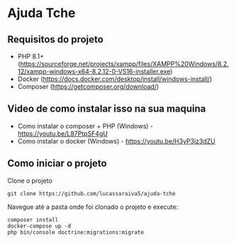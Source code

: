 # Ajuda Tche

## Requisitos do projeto
- PHP 8.1+ (https://sourceforge.net/projects/xampp/files/XAMPP%20Windows/8.2.12/xampp-windows-x64-8.2.12-0-VS16-installer.exe)
- Docker (https://docs.docker.com/desktop/install/windows-install/)
- Composer (https://getcomposer.org/download/)

## Video de como instalar isso na sua maquina
- Como instalar o composer + PHP (Windows) - https://youtu.be/L87PtpSF4gU
- Como instalar o docker (Windows) - https://youtu.be/H3yP3jz3dZU

## Como iniciar o projeto


Clone o projeto
```
git clone https://github.com/lucassaraiva5/ajuda-tche
```

Navegue até a pasta onde foi clonado o projeto e execute:

```
composer install
docker-compose up -d
php bin/console doctrine:migrations:migrate
```
